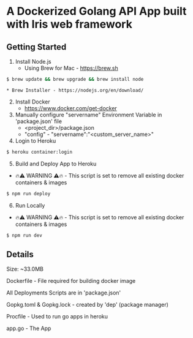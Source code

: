 # A Dockerized Golang API App built with Iris web framework

## Getting Started

1. Install Node.js
    * Using Brew for Mac - https://brew.sh
```bash
$ brew update && brew upgrade && brew install node
```
    * Brew Installer - https://nodejs.org/en/download/
2. Install Docker
    * https://www.docker.com/get-docker
3. Manually configure "servername" Environment Variable in 'package.json' file
    * <project_dir>/package.json
    * "config" - "servername":"<custom_server_name>"
4. Login to Heroku
```bash
$ heroku container:login
```
5. Build and Deploy App to Heroku
* 🔥⚠️ WARNING ⚠️🔥 - This script is set to remove all existing docker containers & images
```bash
$ npm run deploy
```
6. Run Locally
* 🔥⚠️ WARNING ⚠️🔥 - This script is set to remove all existing docker containers & images
```bash
$ npm run dev
```

## Details
Size: ~33.0MB

Dockerfile - File required for building docker image

All Deployments Scripts are in 'package.json'

Gopkg.toml & Gopkg.lock - created by 'dep' (package manager)

Procfile - Used to run go apps in heroku

app.go - The App


